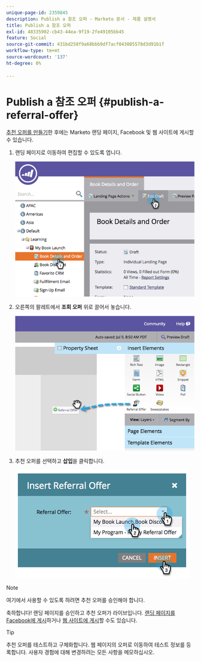 ```yaml
---
unique-page-id: 2359845
description: Publish a 참조 오퍼 - Marketo 문서 - 제품 설명서
title: Publish a 참조 오퍼
exl-id: 48335902-cb43-44ea-9f19-2fe49105bb45
feature: Social
source-git-commit: 431bd258f9a68bbb9df7acf043085578d3d91b1f
workflow-type: tm+mt
source-wordcount: '137'
ht-degree: 0%

---
```


# Publish a 참조 오퍼 {#publish-a-referral-offer}

[추천 오퍼를 만들기](/help/marketo/product-docs/demand-generation/social/referral-offers/create-a-referral-offer.md)한 후에는 Marketo 랜딩 페이지, Facebook 및 웹 사이트에 게시할 수 있습니다.

1. 랜딩 페이지로 이동하여 편집할 수 있도록 엽니다.

   ![](assets/image2014-9-19-11-3a15-3a30.png)

1. 오른쪽의 팔레트에서 **조회 오퍼** 위로 끌어서 놓습니다.

   ![](assets/image2014-9-19-11-3a15-3a42.png)

1. 추천 오퍼를 선택하고 **삽입**&#x200B;을 클릭합니다.

   ![](assets/image2014-9-19-11-3a15-3a52.png)

>[!NOTE]
>
>여기에서 사용할 수 있도록 하려면 추천 오퍼를 승인해야 합니다.

축하합니다! 랜딩 페이지를 승인하고 추천 오퍼가 라이브입니다. [랜딩 페이지를 Facebook에 게시](/help/marketo/product-docs/demand-generation/facebook/publish-landing-pages-to-facebook.md)하거나 [웹 사이트에 게시](/help/marketo/product-docs/demand-generation/social/social-functions/deploy-social-on-your-website.md)할 수도 있습니다.

>[!TIP]
>
>추천 오퍼를 테스트하고 구체화합니다. 웹 페이지의 오퍼로 이동하여 테스트 정보를 등록합니다. 사용자 경험에 대해 변경하려는 모든 사항을 메모하십시오.
